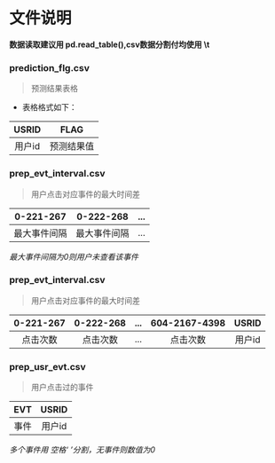 # 文件说明
**数据读取建议用 pd.read_table(),csv数据分割付均使用 \t**
### prediction_flg.csv
> 预测结果表格
- 表格格式如下：

USRID  | FLAG 
:----: | :----:  
用户id | 预测结果值 

### prep_evt_interval.csv
> 用户点击对应事件的最大时间差

0-221-267 | 0-222-268 | ...
:----: | :----: | :---:
最大事件间隔 | 最大事件间隔 | ...

*最大事件间隔为0则用户未查看该事件*


### prep_evt_interval.csv
> 用户点击对应事件的最大时间差

0-221-267 | 0-222-268 | ... | 604-2167-4398 | USRID
:----: | :----: | :---: | :----: | :---:
点击次数 | 点击次数 | ... | 点击次数 | 用户id

### prep_usr_evt.csv
> 用户点击过的事件

EVT | USRID 
:----: | :----: 
事件 | 用户id 

*多个事件用 空格‘ ’分割，无事件则数值为0*
